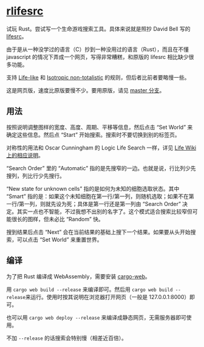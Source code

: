 # [rlifesrc](https://alephalpha.github.io/rlifesrc/)

试玩 Rust。尝试写一个生命游戏搜索工具。具体来说就是照抄 David Bell 写的 [lifesrc](https://github.com/DavidKinder/Xlife/tree/master/Xlife35/source/lifesearch)。

由于是从一种没学过的语言（C）抄到一种没用过的语言（Rust），而且在不懂 javascript 的情况下弄成一个网页，写得非常糟糕，和原版的 lifesrc 相比缺少很多功能。

支持 [Life-like](http://conwaylife.com/wiki/Totalistic_Life-like_cellular_automaton) 和 [Isotropic non-totalistic](http://conwaylife.com/wiki/Isotropic_non-totalistic_Life-like_cellular_automaton) 的规则，但后者比前者要略慢一些。

这是网页版，速度比原版要慢不少。要用原版，请见 [master 分支](https://github.com/AlephAlpha/rlifesrc/tree/master)。

## 用法

按照说明调整图样的宽度、高度、周期、平移等信息，然后点击 “Set World” 来确定这些信息。然后点 “Start” 开始搜索。搜索时不要切换到别的标签页。

对称性的用法和 Oscar Cunningham 的 Logic Life Search 一样，详见 [Life Wiki 上的相应说明](http://conwaylife.com/wiki/Symmetry)。

“Search Order” 里的 “Automatic” 指的是先搜窄的一边。也就是说，行比列少先搜列，列比行少先搜行。

“New state for unknown cells” 指的是如何为未知的细胞选取状态。其中 “Smart” 指的是：如果这个未知细胞在第一行/第一列，则随机选取；如果不在第一行/第一列，则就先设为死；具体是第一行还是第一列由 “Search Order” 决定。其实一点也不智能，不过我想不出别的名字了。这个模式适合搜索比较窄但可能很长的图样，但未必比 “Random” 快。

搜到结果后点击 “Next” 会在当前结果的基础上搜下一个结果。如果要从头开始搜索，可以点击 “Set World” 来重置世界。

## 编译

为了把 Rust 编译成 WebAssembly，需要安装 [cargo-web](https://github.com/DenisKolodin/yew)。

用 `cargo web build --release` 来编译即可。然后用 `cargo web build --release`来运行。使用时按其说明在浏览器打开网页（一般是 127.0.0.1:8000）即可。

也可以用 `cargo web deploy --release` 来编译成静态网页，无需服务器即可使用。

不加 `--release` 的话搜索会特别慢（相差近百倍）。

